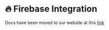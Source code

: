 # 🔥 Firebase Integration

Docs have been moved to our website at this [link](https://tomatophp.com/en/open-source/filament-alerts)
